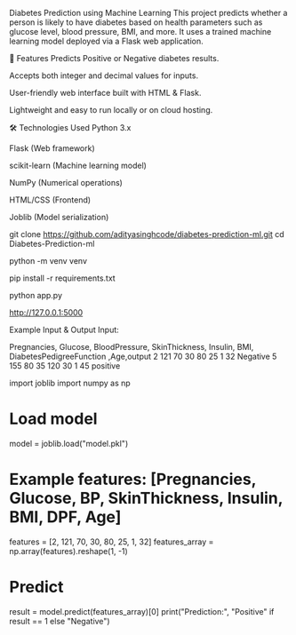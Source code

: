  Diabetes Prediction using Machine Learning
This project predicts whether a person is likely to have diabetes based on health parameters such as glucose level, blood pressure, BMI, and more. It uses a trained machine learning model deployed via a Flask web application.

🚀 Features
Predicts Positive or Negative diabetes results.

Accepts both integer and decimal values for inputs.

User-friendly web interface built with HTML & Flask.

Lightweight and easy to run locally or on cloud hosting.

🛠️ Technologies Used
Python 3.x

Flask (Web framework)

scikit-learn (Machine learning model)

NumPy (Numerical operations)

HTML/CSS (Frontend)

Joblib (Model serialization)

git clone https://github.com/adityasinghcode/diabetes-prediction-ml.git
cd Diabetes-Prediction-ml

python -m venv venv

pip install -r requirements.txt

python app.py

http://127.0.0.1:5000

 Example Input & Output
Input:

Pregnancies,	Glucose,	BloodPressure,	SkinThickness,	Insulin,	BMI,	DiabetesPedigreeFunction	,Age,output
2	121	70	30	80	25	 1	32	Negative
5	155	80	35	120	30	1	45   positive

import joblib
import numpy as np

# Load model
model = joblib.load("model.pkl")

# Example features: [Pregnancies, Glucose, BP, SkinThickness, Insulin, BMI, DPF, Age]
features = [2, 121, 70, 30, 80, 25, 1, 32]
features_array = np.array(features).reshape(1, -1)

# Predict
result = model.predict(features_array)[0]
print("Prediction:", "Positive" if result == 1 else "Negative")


